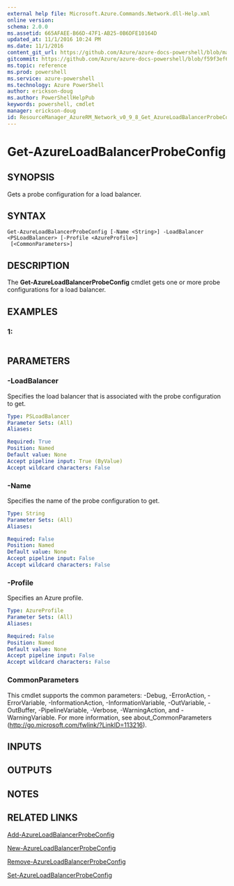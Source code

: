 ```yaml
---
external help file: Microsoft.Azure.Commands.Network.dll-Help.xml
online version: 
schema: 2.0.0
ms.assetid: 665AFAEE-B66D-47F1-AB25-0B6DFE10164D
updated_at: 11/1/2016 10:24 PM
ms.date: 11/1/2016
content_git_url: https://github.com/Azure/azure-docs-powershell/blob/master/azureps-cmdlets-docs/ResourceManager/AzureRM.Network/v0.9.8/Get-AzureLoadBalancerProbeConfig.md
gitcommit: https://github.com/Azure/azure-docs-powershell/blob/f59f3ef60bc592383812213e69fd77ba950759ed/azureps-cmdlets-docs/ResourceManager/AzureRM.Network/v0.9.8/Get-AzureLoadBalancerProbeConfig.md
ms.topic: reference
ms.prod: powershell
ms.service: azure-powershell
ms.technology: Azure PowerShell
author: erickson-doug
ms.author: PowerShellHelpPub
keywords: powershell, cmdlet
manager: erickson-doug
id: ResourceManager_AzureRM_Network_v0_9_8_Get_AzureLoadBalancerProbeConfig_md
---
```


# Get-AzureLoadBalancerProbeConfig

## SYNOPSIS
Gets a probe configuration for a load balancer.

## SYNTAX

```
Get-AzureLoadBalancerProbeConfig [-Name <String>] -LoadBalancer <PSLoadBalancer> [-Profile <AzureProfile>]
 [<CommonParameters>]
```

## DESCRIPTION
The **Get-AzureLoadBalancerProbeConfig** cmdlet gets one or more probe configurations for a load balancer.

## EXAMPLES

### 1:
```

```

## PARAMETERS

### -LoadBalancer
Specifies the load balancer that is associated with the probe configuration to get.

```yaml
Type: PSLoadBalancer
Parameter Sets: (All)
Aliases: 

Required: True
Position: Named
Default value: None
Accept pipeline input: True (ByValue)
Accept wildcard characters: False
```

### -Name
Specifies the name of the probe configuration to get.

```yaml
Type: String
Parameter Sets: (All)
Aliases: 

Required: False
Position: Named
Default value: None
Accept pipeline input: False
Accept wildcard characters: False
```

### -Profile
Specifies an Azure profile.

```yaml
Type: AzureProfile
Parameter Sets: (All)
Aliases: 

Required: False
Position: Named
Default value: None
Accept pipeline input: False
Accept wildcard characters: False
```

### CommonParameters
This cmdlet supports the common parameters: -Debug, -ErrorAction, -ErrorVariable, -InformationAction, -InformationVariable, -OutVariable, -OutBuffer, -PipelineVariable, -Verbose, -WarningAction, and -WarningVariable. For more information, see about_CommonParameters (http://go.microsoft.com/fwlink/?LinkID=113216).

## INPUTS

## OUTPUTS

## NOTES

## RELATED LINKS

[Add-AzureLoadBalancerProbeConfig](xref:ResourceManager/AzureRM.Network/v0.9.8/Add-AzureLoadBalancerProbeConfig.md)

[New-AzureLoadBalancerProbeConfig](xref:ResourceManager/AzureRM.Network/v0.9.8/New-AzureLoadBalancerProbeConfig.md)

[Remove-AzureLoadBalancerProbeConfig](xref:ResourceManager/AzureRM.Network/v0.9.8/Remove-AzureLoadBalancerProbeConfig.md)

[Set-AzureLoadBalancerProbeConfig](xref:ResourceManager/AzureRM.Network/v0.9.8/Set-AzureLoadBalancerProbeConfig.md)


